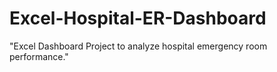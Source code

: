 # Excel-Hospital-ER-Dashboard
"Excel Dashboard Project to analyze hospital emergency room performance."
